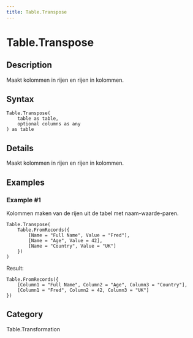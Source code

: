 ```yaml
---
title: Table.Transpose
---
```


# Table.Transpose


## Description

Maakt kolommen in rijen en rijen in kolommen.


## Syntax

```powerquery
Table.Transpose(
    table as table,
    optional columns as any
) as table
```


## Details

Maakt kolommen in rijen en rijen in kolommen.


## Examples

### Example #1 
Kolommen maken van de rijen uit de tabel met naam-waarde-paren.
```powerquery
Table.Transpose(
    Table.FromRecords({
        [Name = "Full Name", Value = "Fred"],
        [Name = "Age", Value = 42],
        [Name = "Country", Value = "UK"]
    })
)
```

Result: 
```powerquery
Table.FromRecords({
    [Column1 = "Full Name", Column2 = "Age", Column3 = "Country"],
    [Column1 = "Fred", Column2 = 42, Column3 = "UK"]
})
```




## Category
Table.Transformation
